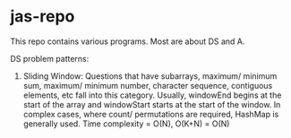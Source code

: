 # jas-repo
This repo contains various programs. Most are about DS and A.

DS problem patterns:

1. Sliding Window: Questions that have subarrays, maximum/ minimum sum, maximum/ minimum number, character sequence, contiguous elements, etc fall into this category. Usually, windowEnd begins at the start of the array and windowStart starts at the start of the window. In complex cases, where count/ permutations are required, HashMap is generally used. Time complexity = O(N), O(K+N) = O(N)
